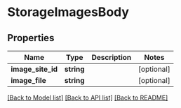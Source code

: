# StorageImagesBody

## Properties
Name | Type | Description | Notes
------------ | ------------- | ------------- | -------------
**image_site_id** | **string** |  | [optional] 
**image_file** | **string** |  | [optional] 

[[Back to Model list]](../../README.md#documentation-for-models) [[Back to API list]](../../README.md#documentation-for-api-endpoints) [[Back to README]](../../README.md)


